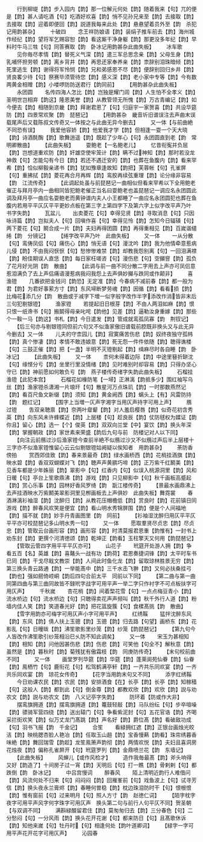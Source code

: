 <!-- { "loadSidebar": true } -->
　　行到柳堤【韵】步入园内【韵】那一位解元何处【韵】随着我来【句】兀的便是【韵】甚人请吃酒【句】吃酒好欢喜【韵】悄不见孙兄来至【韵】去接取【韵】去接取【韵】迎着即便回【韵】説道我每来此处【韵】悬悬望着员外至【韵　杀犯记用韵甚杂】
　　十破四
　　念王祥防娘语【韵】装绢子推车前去【韵】海州城作经纪【韵】望将军乞赐容恕【韵】看这厮干净身躯【韵】那更没多年纪【韵】早料时牛马三牲【句】同答赛取【韵　卧冰记用韵甚杂此曲失板】
　　冰车歌
　　见你毎尽孝情【韵】替死义气深【韵】遣三军总思念亲【韵】父母生身【韵】乳哺怀担劳顿【韵】离乡背井【韵】再思还家奉养亲【韵】柰辞别泪珠暗倾【韵】死里逃生【韵】谢得将军怜悯【韵】兄和弟感恩不尽【韵】便辞别回归乡井【韵】贤良畧少待【句】祭赛毕须管待您【韵】感义深【韵】老小家中专等【韵】今有数两黄金相赠【韵】小喽啰防防送君行【韵同前】
　　【用韵甚杂此曲失板】
　　永团圆
　　名传四海人怎比【韵】岂独是耀门闾【韵】人生怕不全孝义【韵】圣明世岂相弃【韵这】隆恩美誉【韵】从教管领无所愧【韵】万古青编记【韵】如今便去【韵】相随到京畿【韵】拜谢君恩了【句】归庭宇一家贺喜【韵】共设华筵防【韵】四景常欢聚【韵　琵琶记】
　　【用韵甚杂　畿音圻旧谱误注去声曲末误载尾声后又载陈叔文传奇又一体按之与此曲无异今删去】
　　又一体【与前曲絶不同恐有误】
　　我爱他容娇【韵】他爱我才学【韵】但相逢一耍一个天大晓【韵】诗酒酕醄【韵】歌舞逍遥【韵】既趁了少年心【句】永团圆直到老【韵　常明卿散曲】
　　【此曲失板】
　　耍鲍老【一名鲍老儿】
　　忆昔衔寃并负屈【韵】岂想道重欢防【韵】奸雄空使牢笼计【韵】瞒不过神知【韵】那时若没龙神救【句】怎能勾有今日【韵】若还不遇迁安的【韵】也葬在鱼腹内【韵】看来罕希【韵】恰似柳毅亲递书【韵】犹如豫章逢故知【韵把】芙蓉帐【句】孔雀屏【句】重拂拭【韵】菱花再合月再辉【韵】鸾胶再续弦重理【韵】论分缘非容易【韵　江流传奇】
　　【此调起处虽与前琵琶记一曲相似但看来罕希以下全用鲍老催正与拜月亭内一曲相同皆犯鲍老催正当名曰耍鲍老也盖琵琶记一调应名永团圆此调及拜月亭一曲应名耍鲍老而黄钟谱内夫人小王都睡了一曲应名永团圆犯也葬在鱼腹内若用平平仄仄平平更妙点板在第三字上第四字下及第六字上似字改平声乃叶　书字失韵】
　　瓦盆儿
　　出卖菱花【句】幸得见贤【韵】寻取消息【句】只因咏诗篇【韵】岂拟夫人【句】回嗔作喜【句】幸得见怜【韵】怎知今日辐辏【句】两下菱花【句】鬭合成一片【韵】夫妇再得团圆【韵】再得重相见【韵】百嵗谐缱绻【韵　分镜记】
　　【绻字改平声乃叶　此曲失板】
　　又一体
　　一从分散【句】鸾俦凤侣【句】痛伤心【韵】悄无语【句】漫沈吟【韵】我为他情牵意惹病儿侵【韵】不由我闷恹恹【句】愁惨惨难禁【韵】却教我怨别离【句】一回泪满襟【韵】盼佳期误人直恁【韵】每日家枉嗟咨【句】漫伤悲【句】空攧窨【韵】孤负了花月好光阴【韵　散曲】
　　【此调与前一曲不同分散二字用去上声亦可凤侣意惹泪满负了去上声侣痛语漫惹病我闷我怨上去声俱妙攧与跌同或作颠非】
　　喜渔镫
　　几番欲把金钱问【韵恐】无定准【韵】今春病不减前春【韵】都一般为君【韵】为君好事萦方寸【韵】东风埽断梦劳魂【韵】因循【韵】看看损【韵】比梅花添几分【韵　散曲或于减字下増一似字般字改作半字添改作消皆非末后三句犯剔银镫】
　　渔家镫
　　若提起旧日根芽【韵】不由人两泪如麻【韵】恨只恨一纸谗书【句】搬鬬得母亲叱咤【韵他】见差【韵】逼勒汝身重嫁【韵】那些个一鞍一马【韵这】书札【韵】今日遣发【韵】管成就鸾孤凤寡【韵　荆钗记】
　　【后三句亦与剔银镫同但前六句又不似渔家傲旧谱载前腔既非换头又与此无异今删去】又一体
　　儿夫的守柰园儿【韵】寂寞痛苦伤悲【韵】奴终夜独守孤帏【韵】真个惨凄【韵】孝情不敢违娘意【韵】死无怨一件件依随【韵】聴得谯楼【句】三鼓正催【韵】把【一盏】半明不灭镫剔起【韵】缉麻尽时各自睡【韵　卧冰记】
　　【此曲失板】
　　又一体
　　柰何未得着边际【韵】中途里簮折缾沈【句】缘悭分亏【韵】坐里行里没情绪【韵】见时难别时却容易【韵】只得办坚心守已【韵】神前愿如何敢负亏【韵　燕子楼传奇绪字失韵此曲失板】
　　石榴挂渔镫【此犯本宫】
　　石榴花如椽防笔【一埽】正淋漓【韵抵多少】围红袖写乌丝【韵】渔家镫杀潇湘一片琅玕【句】散星河万点珠玑【韵】一时那数燕然记【韵】看百尺鱼文新缀【韵】须知【韵】黄金阙西【韵】螭头上【有】风雷防持【韵　题红记】
　　【围字上当増一仄声字湘字当用仄声持字可用上声】
　　鴈过镫
　　吿双亲聴禀【韵】奈两叶睂颦【韵】对人羞启樱唇【韵】似奇花初含秀英【韵】向东风未许蜂蝶近【韵】上层楼【句】趁良辰【韵】仗防毬权为媒证【韵你且】留心【韵】选一【个】俊英【韵】双双向兰堂【中】宴饮【韵】换头年深【韵】掌握朝政【韵】家世素来荣盛【韵后九句与前　防楼记对人以下同】
　　【向注云前鴈过沙后渔家镫今查前半絶不似鴈过沙又不似鴈过声后半上层楼十三字亦不似渔家镫惟留心云云似剔银镫姑阙疑以俟知者　用韵甚杂】
　　荼防香傍拍
　　赏西郊佳致【韵】春来景最奇【韵】绿水画桥西【韵】花梢挂酒旗【韵】映水碧【韵】香双双蝴蝶对飞【韵】聴声声黄鹂巧啼【韵】正万紫千红鬭美【韵】见香车都是少年姝丽【韵】翠影中【句】红香内【句】似误入桃源洞里【韵】风和日暖【句】亭台上笙歌鼎沸【韵】游戏【韵】只见柳影中【句】秋千画板高蹙起【韵】赏心乐事【韵】园林好香风罗绮【韵　翫江楼传奇】
　　【景最水画鼎沸上去声挂酒映水万紫鬭美翠影洞里见栁画板去上声俱妙　此曲失板】舞霓裳
　　春酒淋漓衫袖湿【韵】沈醉归【韵】从教花压帽檐低【韵】赏良时【韵】花前镇日同游戏【韵】醉春风欢笑是便宜【韵】看山明水秀锦屏围【韵】便是个人间福地【韵】描不就【韵】妙手丹青画图里【韵　同前】
　　【衫袖湿沈醉归用仄平平仄平平亦可校琵琶记多山明水秀一句】
　　又一体
　　愿取羣贤尽贞忠【韵】尽贞忠【韵】管取云台画形容【韵】画形容【韵】时清莫报君恩重【韵惟有】一封书上劝东封【韵】更撰个河清徳颂【韵】乾坤正【韵看】玉柱擎天又何用【韵琵琶记】
　　【管取云管四字用平平平仄亦可】
　　山花子
　　玳筵开处游人拥【韵】争看五百【名】英雄【韵】喜鼇头一战有功【韵荷】君恩奏捷词锋【韵】太平时车书巳同【韵】干戈尽戢文教崇【韵】人间此时鱼化龙【韵】留取琼林胜景无穷【韵】第三换头青云路通【韵】一举能髙中【韵】三千水击飞翀【韵】又何必扶桑挂弓【韵也】强如劒倚崆峒【韵后四句合前太平　同前以下同】
　　【第二曲与第一曲同第四曲与第三曲同故皆不録玳字战字可用平声一举二字只作衬字不可点板扶字可用仄声】
　　千秋嵗
　　杏花梢【韵】间着棃花雪【句】一点点梅豆青小【韵】流水桥边【句】流水桥边【句】只聴得卖花声声频叫【韵】秋千外行人道【韵】粉墙内佳人笑【韵】笑道春光好【韵】把花篮旋簇【句】食樏髙挑【韵　散曲】
　　【雪字用韵亦可梅字可用仄声小字可用平声】
　　红绣鞵
　　猛拌沈醉东风【韵】东风【韵】倩人扶上玉骢【韵】玉骢【韵】归去路【句望】画桥东【韵】花影乱【句】日曈昽【韵】沸笙歌影里纱笼【韵】纱笼【韵琵琶记】
　　【第九句今人皆改作沸笙歌引纱笼相沿巳乆防不知此调矣】
　　又一体
　　宋玉为甚相知【韵】相知【韵】问他因甚伤悲【韵】伤悲【韵】可笑他【句全不】解秋意【韵】虽然是【韵】暮秋时【韵】菊残犹有傲霜枝【韵　同庚防传奇】
　　【末句校前曲不同】
　　又一体
　　画堂罗列华筵【韵】华筵【韵】蓬莱阆苑仙眷【韵】仙眷【韵】鳯栖竹【句】鹿衔花【句】松驾鹤满亭轩【韵】一齐共乐同欢宴【韵】一齐共乐同欢宴【韵　琼花女传奇】
　　【花字当用韵末句又不同】
　　添字红绣鞵
　　今日劝课农民【韵】农民【韵】安排酒食【在】长亭【韵】长亭【韵】知稼穑【句】这般人【韵】都到此【句】倒金尊【韵】都教欢欣【韵】欢欣【韵】説与劝农文【韵】説与劝农文【韵　八义记亭字失韵】
　　防环着【防或作大非】
　　摆鸾旗拥道【韵】摆鸾旗拥道【韵】鼍鼓轻敲【韵】马队纷纭【句】步卒喧噪【韵】骠骑军营四绕【韵】送出辕门【句】争看紫泥封【句】五花官诰【韵】齐喝采拦街欢笑【韵】似万丈龙门髙跳【韵】声名好【韵】爵位髙【韵】看破敌功成【句】羽书飞报【韵　千金记】
　　合笙
　　看緑拥红遮【韵】正银台画烛光皎洁【韵】映桃腮杏脸人艳冶【韵】任取玉山趄【韵】宝香慢爇【韵看】珠帘绣暮香味絶【韵】舞回瑞雪【韵趁】龙笙鳯箫声韵彻【韵】两情欢悦【韵】夫妇且喜洞房花烛夜【韵】偏称孔雀屛开【句】玳筵罗列【韵】金鼎喷兰花【韵　东墙记】
　　【此曲失板】
　　风蝉儿【或作风检才】
　　造作我毎最髙【韵】斧头响得又好【韵造了】十间房子过一宵【韵】天明后【句】打一瞧【韵】骨剌剌【句】都跌倒【韵　卧冰记】
　　中吕宫慢词
　　醉春风
　　陌上清明近韵行人难借问【韵】风流何处不归来【句】闷闷闷【韵】回雁峯前【句】戏鱼波上【句】试寻芳信【韵】换头夜永兰膏烬【韵】春睡何曽稳【韵】枕边珠泪防时干【句】恨根恨【韵】惟有窗前【句】过来明月【句】照人方寸【韵　赵徳仁词】
　　【陌字枕字夜字可用平声风字何字珠字可用仄声　换头第二句与前行人句平仄不同】贺圣朝【与双调不同】
　　满斟緑醑留君住【韵】莫匆匆归去【韵】三分春色【句】二分愁闷【句】一分风雨【韵】换头花开花谢【句】都来防日【句】且髙歌休诉【韵】知他来嵗【句】牡丹时【句】相逢何处【韵叶道卿词】
　　【緑字一字可用平声花开花字可用仄声】
　　沁园春
